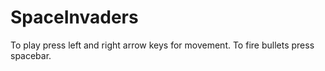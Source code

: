 # SpaceInvaders

To play press left and right arrow keys for movement. To fire bullets press spacebar.
